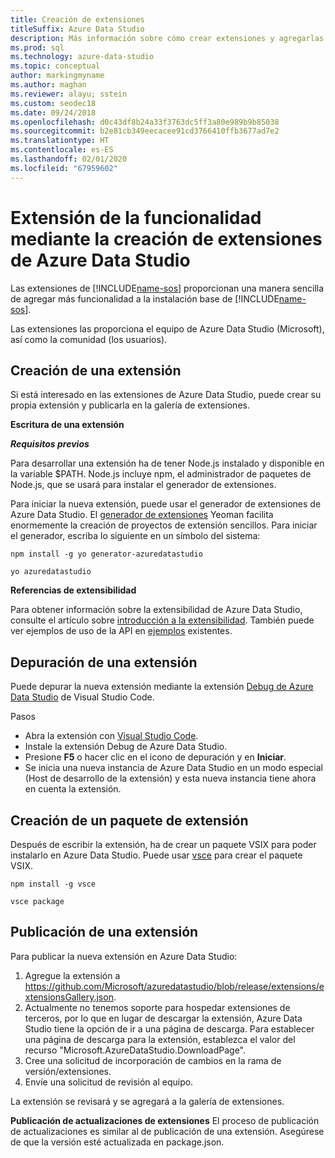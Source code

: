 ```yaml
---
title: Creación de extensiones
titleSuffix: Azure Data Studio
description: Más información sobre cómo crear extensiones y agregarlas a Azure Data Studio
ms.prod: sql
ms.technology: azure-data-studio
ms.topic: conceptual
author: markingmyname
ms.author: maghan
ms.reviewer: alayu; sstein
ms.custom: seodec18
ms.date: 09/24/2018
ms.openlocfilehash: d0c43df8b24a33f3763dc5ff3a80e989b9b85038
ms.sourcegitcommit: b2e81cb349eecacee91cd3766410ffb3677ad7e2
ms.translationtype: HT
ms.contentlocale: es-ES
ms.lasthandoff: 02/01/2020
ms.locfileid: "67959602"
---
```

# <a name="extend-the-functionality-by-creating-azure-data-studio-extensions"></a>Extensión de la funcionalidad mediante la creación de extensiones de Azure Data Studio

Las extensiones de [!INCLUDE[name-sos](../includes/name-sos-short.md)] proporcionan una manera sencilla de agregar más funcionalidad a la instalación base de [!INCLUDE[name-sos](../includes/name-sos-short.md)].

Las extensiones las proporciona el equipo de Azure Data Studio (Microsoft), así como la comunidad (los usuarios).


## <a name="author-an-extension"></a>Creación de una extensión

Si está interesado en las extensiones de Azure Data Studio, puede crear su propia extensión y publicarla en la galería de extensiones.

**Escritura de una extensión**

***Requisitos previos***

Para desarrollar una extensión ha de tener Node.js instalado y disponible en la variable $PATH. Node.js incluye npm, el administrador de paquetes de Node.js, que se usará para instalar el generador de extensiones.

Para iniciar la nueva extensión, puede usar el generador de extensiones de Azure Data Studio. El [generador de extensiones](https://www.npmjs.com/package/generator-azuredatastudio) Yeoman facilita enormemente la creación de proyectos de extensión sencillos. Para iniciar el generador, escriba lo siguiente en un símbolo del sistema:

`npm install -g yo generator-azuredatastudio`

`yo azuredatastudio`


**Referencias de extensibilidad**

Para obtener información sobre la extensibilidad de Azure Data Studio, consulte el artículo sobre [introducción a la extensibilidad](extensibility.md). También puede ver ejemplos de uso de la API en [ejemplos](https://github.com/Microsoft/azuredatastudio/tree/master/samples) existentes.


## <a name="debug-an-extension"></a>Depuración de una extensión

Puede depurar la nueva extensión mediante la extensión [Debug de Azure Data Studio](https://github.com/kevcunnane/sqlops-debug) de Visual Studio Code.

Pasos
- Abra la extensión con [Visual Studio Code](https://code.visualstudio.com/).
- Instale la extensión Debug de Azure Data Studio.
- Presione **F5** o hacer clic en el icono de depuración y en **Iniciar**.
- Se inicia una nueva instancia de Azure Data Studio en un modo especial (Host de desarrollo de la extensión) y esta nueva instancia tiene ahora en cuenta la extensión.


## <a name="create-an-extension-package"></a>Creación de un paquete de extensión

Después de escribir la extensión, ha de crear un paquete VSIX para poder instalarlo en Azure Data Studio. Puede usar [vsce](https://github.com/Microsoft/vscode-vsce) para crear el paquete VSIX.

`npm install -g vsce`

`vsce package`


## <a name="publish-an-extension"></a>Publicación de una extensión

Para publicar la nueva extensión en Azure Data Studio:

1. Agregue la extensión a https://github.com/Microsoft/azuredatastudio/blob/release/extensions/extensionsGallery.json.
2. Actualmente no tenemos soporte para hospedar extensiones de terceros, por lo que en lugar de descargar la extensión, Azure Data Studio tiene la opción de ir a una página de descarga. Para establecer una página de descarga para la extensión, establezca el valor del recurso "Microsoft.AzureDataStudio.DownloadPage".
3. Cree una solicitud de incorporación de cambios en la rama de versión/extensiones.
4. Envíe una solicitud de revisión al equipo.

La extensión se revisará y se agregará a la galería de extensiones.

**Publicación de actualizaciones de extensiones** El proceso de publicación de actualizaciones es similar al de publicación de una extensión. Asegúrese de que la versión esté actualizada en package.json.
